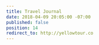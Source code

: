 ```yaml
---
title: Travel Journal
date: 2018-04-09 20:05:00 -07:00
published: false
position: 14
redirect_to: http://yellowtour.co
---
```


